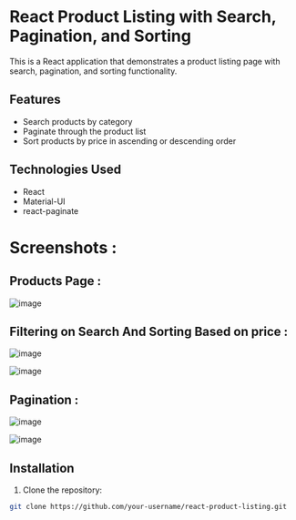 # React Product Listing with Search, Pagination, and Sorting

This is a React application that demonstrates a product listing page with search, pagination, and sorting functionality.

## Features

- Search products by category
- Paginate through the product list
- Sort products by price in ascending or descending order

## Technologies Used

- React
- Material-UI
- react-paginate


# Screenshots : 

## Products Page : 

![image](https://github.com/yashowardhan992/product-list/assets/52581482/1408d833-8fc8-4c29-9d28-4431b541a9cd)

## Filtering on Search And Sorting Based on price : 

![image](https://github.com/yashowardhan992/product-list/assets/52581482/d8cc38d1-b8b0-4115-b234-f3ca150f5561)

![image](https://github.com/yashowardhan992/product-list/assets/52581482/414d66ae-277d-47f2-8950-7d9857a31188)


## Pagination :

![image](https://github.com/yashowardhan992/product-list/assets/52581482/75941674-0076-44df-902c-0a75b36b3ecb)

![image](https://github.com/yashowardhan992/product-list/assets/52581482/d9141b7e-0caa-465f-9f90-c211a9d91099)


## Installation

1. Clone the repository:

```bash
git clone https://github.com/your-username/react-product-listing.git




 





